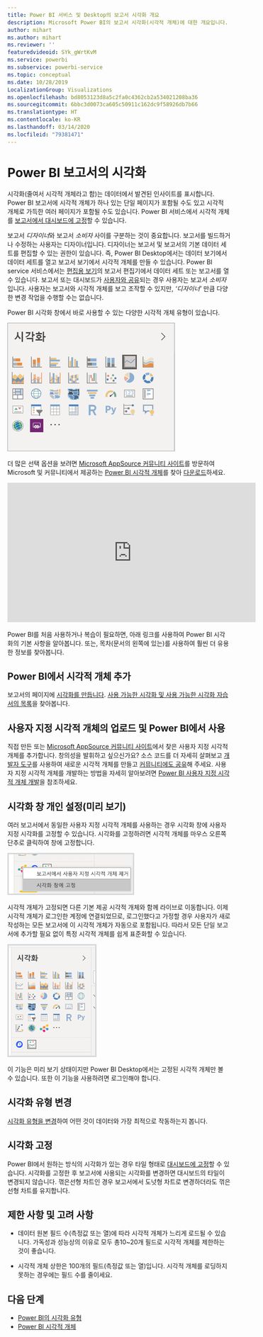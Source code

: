 ```yaml
---
title: Power BI 서비스 및 Desktop의 보고서 시각화 개요
description: Microsoft Power BI의 보고서 시각화(시각적 개체)에 대한 개요입니다.
author: mihart
ms.author: mihart
ms.reviewer: ''
featuredvideoid: SYk_gWrtKvM
ms.service: powerbi
ms.subservice: powerbi-service
ms.topic: conceptual
ms.date: 10/28/2019
LocalizationGroup: Visualizations
ms.openlocfilehash: bd8053123d8a5c2fa0c4362cb2a534021208ba36
ms.sourcegitcommit: 6bbc3d0073ca605c50911c162dc9f58926db7b66
ms.translationtype: HT
ms.contentlocale: ko-KR
ms.lasthandoff: 03/14/2020
ms.locfileid: "79381471"
---
```

# <a name="visualizations-in-power-bi-reports"></a>Power BI 보고서의 시각화

시각화(줄여서 시각적 개체라고 함)는 데이터에서 발견된 인사이트를 표시합니다. Power BI 보고서에 시각적 개체가 하나 있는 단일 페이지가 포함될 수도 있고 시각적 개체로 가득한 여러 페이지가 포함될 수도 있습니다. Power BI 서비스에서 시각적 개체를 [보고서에서 대시보드에 고정](../service-dashboard-pin-tile-from-report.md)할 수 있습니다.

보고서 *디자이너*와 보고서 *소비자* 사이를 구분하는 것이 중요합니다.  보고서를 빌드하거나 수정하는 사용자는 디자이너입니다.  디자이너는 보고서 및 보고서의 기본 데이터 세트를 편집할 수 있는 권한이 있습니다. 즉, Power BI Desktop에서는 데이터 보기에서 데이터 세트를 열고 보고서 보기에서 시각적 개체를 만들 수 있습니다. Power BI service 서비스에서는 [편집용 보기](../consumer/end-user-reading-view.md)의 보고서 편집기에서 데이터 세트 또는 보고서를 열 수 있습니다. 보고서 또는 대시보드가 [사용자와 공유](../consumer/end-user-shared-with-me.md)되는 경우 사용자는 보고서 *소비자*입니다. 사용자는 보고서와 시각적 개체를 보고 조작할 수 있지만, *‘디자이너’* 만큼 다양한 변경 작업을 수행할 수는 없습니다.

Power BI 시각화 창에서 바로 사용할 수 있는 다양한 시각적 개체 유형이 있습니다.

![각 시각화 개체 유형의 아이콘이 있는 창](media/power-bi-report-visualizations/power-bi-icons.png)

더 많은 선택 옵션을 보려면 [Microsoft AppSource 커뮤니티 사이트](https://appsource.microsoft.com)를 방문하여 Microsoft 및 커뮤니티에서 제공하는 [Power BI 시각적 개체](../developer/visuals/custom-visual-develop-tutorial.md)를 찾아 [다운로드](https://appsource.microsoft.com/marketplace/apps?page=1&product=power-bi-visuals)하세요.

<iframe width="560" height="315" src="https://www.youtube.com/embed/SYk_gWrtKvM?list=PL1N57mwBHtN0JFoKSR0n-tBkUJHeMP2cP" frameborder="0" allowfullscreen></iframe>


Power BI를 처음 사용하거나 복습이 필요하면, 아래 링크를 사용하여 Power BI 시각화의 기본 사항을 알아봅니다.  또는, 목차(문서의 왼쪽에 있는)를 사용하여 훨씬 더 유용한 정보를 찾아봅니다.

## <a name="add-a-visualization-in-power-bi"></a>Power BI에서 시각적 개체 추가

보고서의 페이지에 [시각화를 만듭니다](power-bi-report-add-visualizations-i.md). [사용 가능한 시각화 및 사용 가능한 시각화 자습서의 목록](power-bi-visualization-types-for-reports-and-q-and-a.md)을 찾아봅니다. 

## <a name="upload-a-custom-visualization-and-use-it-in-power-bi"></a>사용자 지정 시각적 개체의 업로드 및 Power BI에서 사용

직접 만든 또는 [Microsoft AppSource 커뮤니티 사이트](https://appsource.microsoft.com/marketplace/apps?product=power-bi-visuals)에서 찾은 사용자 지정 시각적 개체를 추가합니다. 창의성을 발휘하고 싶으신가요? 소스 코드를 더 자세히 살펴보고 [개발자 도구](../developer/visuals/custom-visual-develop-tutorial.md)를 사용하여 새로운 시각적 개체를 만들고 [커뮤니티에도 공유](../developer/visuals/office-store.md)해 주세요. 사용자 지정 시각적 개체를 개발하는 방법을 자세히 알아보려면 [Power BI 사용자 지정 시각적 개체 개발](../developer/visuals/custom-visual-develop-tutorial.md)을 참조하세요.

## <a name="personalize-your-visualization-pane-preview"></a>시각화 창 개인 설정(미리 보기)

여러 보고서에서 동일한 사용자 지정 시각적 개체를 사용하는 경우 시각화 창에 사용자 지정 시각화를 고정할 수 있습니다. 시각화를 고정하려면 시각적 개체를 마우스 오른쪽 단추로 클릭하여 창에 고정합니다.

![시각화 창에 고정](media/power-bi-report-visualizations/power-bi-pin-custom-visual-option.png)

시각적 개체가 고정되면 다른 기본 제공 시각적 개체와 함께 라이브로 이동합니다. 이제 시각적 개체가 로그인한 계정에 연결되었므로, 로그인했다고 가정할 경우 사용자가 새로 작성하는 모든 보고서에 이 시각적 개체가 자동으로 포함됩니다. 따라서 모든 단일 보고서에 추가할 필요 없이 특정 시각적 개체를 쉽게 표준화할 수 있습니다.

![개인 설정된 시각화 창](media/power-bi-report-visualizations/power-bi-personalized-visualization-pane.png)

이 기능은 미리 보기 상태이지만 Power BI Desktop에서는 고정된 시각적 개체만 볼 수 있습니다. 또한 이 기능을 사용하려면 로그인해야 합니다.

## <a name="change-the-visualization-type"></a>시각화 유형 변경

[시각화 유형을 변경](power-bi-report-change-visualization-type.md)하여 어떤 것이 데이터와 가장 최적으로 작동하는지 봅니다.

## <a name="pin-the-visualization"></a>시각화 고정

Power BI에서 원하는 방식의 시각화가 있는 경우 타일 형태로 [대시보드에 고정](../service-dashboard-pin-tile-from-report.md)할 수 있습니다. 시각화를 고정한 후 보고서에 사용되는 시각화를 변경하면 대시보드의 타일이 변경되지 않습니다. 꺾은선형 차트인 경우 보고서에서 도넛형 차트로 변경하더라도 꺾은선형 차트를 유지합니다.

## <a name="limitations-and-considerations"></a>제한 사항 및 고려 사항
- 데이터 원본 필드 수(측정값 또는 열)에 따라 시각적 개체가 느리게 로드될 수 있습니다.  가독성과 성능상의 이유로 모두 총10~20개 필드로 시각적 개체를 제한하는 것이 좋습니다. 

- 시각적 개체 상한은 100개의 필드(측정값 또는 열)입니다. 시각적 개체를 로딩하지 못하는 경우에는 필드 수를 줄이세요.   

## <a name="next-steps"></a>다음 단계

* [Power BI의 시각화 유형](power-bi-visualization-types-for-reports-and-q-and-a.md)
* [Power BI 시각적 개체](../developer/visuals/power-bi-custom-visuals.md)

